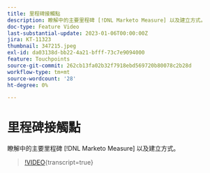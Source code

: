 ```yaml
---
title: 里程碑接觸點
description: 瞭解中的主要里程碑 [!DNL Marketo Measure] 以及建立方式。
doc-type: Feature Video
last-substantial-update: 2023-01-06T00:00:00Z
jira: KT-11323
thumbnail: 347215.jpeg
exl-id: da03138d-bb22-4a21-bfff-73c7e9094000
feature: Touchpoints
source-git-commit: 262cb13fa02b32f7918ebd569720b80078c2b28d
workflow-type: tm+mt
source-wordcount: '28'
ht-degree: 0%

---
```


# 里程碑接觸點

瞭解中的主要里程碑 [!DNL Marketo Measure] 以及建立方式。

>[!VIDEO](https://video.tv.adobe.com/v/347215/?learn=on){transcript=true}
